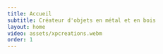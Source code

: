 ```yaml
---
title: Accueil
subtitle: Créateur d'objets en métal et en bois
layout: home
video: assets/xpcreations.webm
order: 1
---
```

